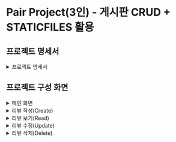 # Pair Project(3인) - 게시판 CRUD + STATICFILES 활용

## 프로젝트 명세서

<details>
<summary>프로젝트 명세서</summary>
<div markdown="1">



## 목표

페어 프로그래밍을 통한 영화 리뷰 커뮤니티 서비스를 개발합니다. 아래 조건을 만족해야합니다.

- ModelForm 활용 CRUD 구현
- Staticfiles 활용 서비스 로고 표시

## 요구 사항

### 모델 Model

모델은 아래 조건을 만족해야합니다.

적절한 필드와 속성을 부여하세요.

- 모델 이름 : Review

  모델 필드

  | 이름       | 역할          | 필드     | 속성              |
  | ---------- | ------------- | -------- | ----------------- |
  | title      | 리뷰 제목     |          |                   |
  | content    | 리뷰 내용     |          |                   |
  | movie_name | 영화 이름     |          |                   |
  | grade      | 영화 평점     |          |                   |
  | created_at | 리뷰 생성시간 | DateTime | auto_now_add=True |
  | updated_at | 리뷰 수정시간 | DateTime | auto_now = True   |

### 기능 View

아래 작성된 기능을 구현합니다.

생성 및 수정은 ModelForm을 사용하여 구현합니다.

- 데이터 목록 조회

  - `GET` http://127.0.0.1:8000/reviews/

- 데이터 정보 조회

  - `GET` http://127.0.0.1:8000/reviews/[int:pk](int:pk)/

- 데이터 생성

  - `POST` http://127.0.0.1:8000/reviews/create/

  사용자에게 아래 데이터를 입력 받습니다.

  - 리뷰 제목
  - 리뷰 내용
  - 영화 이름
  - 영화 평점

- 데이터 수정

  - `POST` http://127.0.0.1:8000/reviews/[int:pk](int:pk)/update/

- 데이터 삭제

  - `POST` http://127.0.0.1:8000/reviews/[int:pk](int:pk)/delete/

### 화면 Template

아래 작성된 페이지를 구현합니다.

**네비게이션바, Bootstrap <nav>**

- 서비스 로고
  - Django Staticfiles 활용
  - 클릭 시 메인 페이지로 이동
- 리뷰 목록 버튼
  - 클릭 시 목록 페이지로 이동
- 리뷰 작성 버튼
  - 클릭 시 작성 페이지로 이동

**메인 페이지**

- `GET` http://127.0.0.1:8000/reviews/
- 자유 디자인

목록 페이지

- `GET` http://127.0.0.1:8000/reviews/index/
- 리뷰 목록 출력
  - 리뷰 제목
  - 영화 이름
- 제목을 클릭하면 해당 리뷰의 정보 페이지로 이동

**리뷰 정보 페이지**

- `GET` http://127.0.0.1:8000/reviews/[int:pk](int:pk)/
- 해당 리뷰 정보 출력
- 수정 / 삭제 버튼
- 

**리뷰 작성 페이지**

- `GET` http://127.0.0.1:8000/reviews/create/
- 리뷰 작성 폼
- 

**리뷰 수정 페이지**

- `GET` http://127.0.0.1:8000/reviews/[int:pk](int:pk)/update/
- 리뷰 수정 폼



</div>
</details>



## 프로젝트 구성 화면

<details>
<summary>메인 화면</summary>
<div markdown="1">



![image-20230217135849509](assets/image-20230217135849509.png)

</div>
</details>



<details>
<summary>리뷰 작성(Create)</summary>
<div markdown="1">



![image-20230217143417562](assets/image-20230217143417562.png)



</div>
</details>



<details>
<summary>리뷰 보기(Read)</summary>
<div markdown="1">

![image-20230217143515065](assets/image-20230217143515065.png)

</div>
</details>



<details>
<summary>리뷰 수정(Update)</summary>
<div markdown="1">



![image-20230217143606492](assets/image-20230217143606492.png)

</div>
</details>



<details>
<summary>리뷰 삭제(Delete)</summary>
<div markdown="1">



![image-20230217143734119](assets/image-20230217143734119.png)

</div>
</details>

